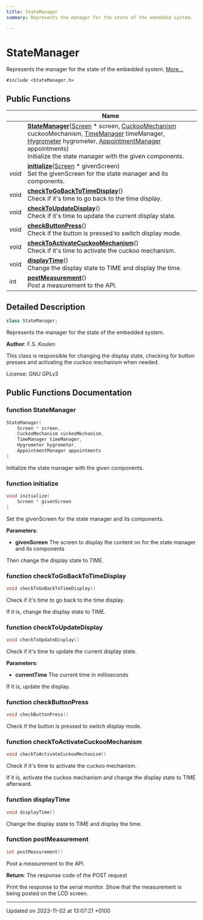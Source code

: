```yaml
---
title: StateManager
summary: Represents the manager for the state of the embedded system. 

---
```


# StateManager



Represents the manager for the state of the embedded system.  [More...](#detailed-description)


`#include <StateManager.h>`

## Public Functions

|                | Name           |
| -------------- | -------------- |
| | **[StateManager](/embedded/class_state_manager/#function-statemanager)**([Screen](/embedded/class_screen/) * screen, [CuckooMechanism](/embedded/class_cuckoo_mechanism/) cuckooMechanism, [TimeManager](/embedded/class_time_manager/) timeManager, [Hygrometer](/embedded/class_hygrometer/) hygrometer, [AppointmentManager](/embedded/class_appointment_manager/) appointments)<br>Initialize the state manager with the given components.  |
| void | **[initialize](/embedded/class_state_manager/#function-initialize)**([Screen](/embedded/class_screen/) * givenScreen)<br>Set the givenScreen for the state manager and its components.  |
| void | **[checkToGoBackToTimeDisplay](/embedded/class_state_manager/#function-checktogobacktotimedisplay)**()<br>Check if it's time to go back to the time display.  |
| void | **[checkToUpdateDisplay](/embedded/class_state_manager/#function-checktoupdatedisplay)**()<br>Check if it's time to update the current display state.  |
| void | **[checkButtonPress](/embedded/class_state_manager/#function-checkbuttonpress)**()<br>Check if the button is pressed to switch display mode.  |
| void | **[checkToActivateCuckooMechanism](/embedded/class_state_manager/#function-checktoactivatecuckoomechanism)**()<br>Check if it's time to activate the cuckoo mechanism.  |
| void | **[displayTime](/embedded/class_state_manager/#function-displaytime)**()<br>Change the display state to TIME and display the time.  |
| int | **[postMeasurement](/embedded/class_state_manager/#function-postmeasurement)**()<br>Post a measurement to the API.  |

## Detailed Description

```cpp
class StateManager;
```

Represents the manager for the state of the embedded system. 

**Author**: F.S. Koulen

This class is responsible for changing the display state, checking for button presses and activating the cuckoo mechanism when needed.


License: GNU GPLv3 

## Public Functions Documentation

### function StateManager

```cpp
StateManager(
    Screen * screen,
    CuckooMechanism cuckooMechanism,
    TimeManager timeManager,
    Hygrometer hygrometer,
    AppointmentManager appointments
)
```

Initialize the state manager with the given components. 

### function initialize

```cpp
void initialize(
    Screen * givenScreen
)
```

Set the givenScreen for the state manager and its components. 

**Parameters**: 

  * **givenScreen** The screen to display the content on for the state manager and its components 


Then change the display state to TIME.


### function checkToGoBackToTimeDisplay

```cpp
void checkToGoBackToTimeDisplay()
```

Check if it's time to go back to the time display. 

If it is, change the display state to TIME. 


### function checkToUpdateDisplay

```cpp
void checkToUpdateDisplay()
```

Check if it's time to update the current display state. 

**Parameters**: 

  * **currentTime** The current time in milliseconds 


If it is, update the display.


### function checkButtonPress

```cpp
void checkButtonPress()
```

Check if the button is pressed to switch display mode. 

### function checkToActivateCuckooMechanism

```cpp
void checkToActivateCuckooMechanism()
```

Check if it's time to activate the cuckoo mechanism. 

If it is, activate the cuckoo mechanism and change the display state to TIME afterward. 


### function displayTime

```cpp
void displayTime()
```

Change the display state to TIME and display the time. 

### function postMeasurement

```cpp
int postMeasurement()
```

Post a measurement to the API. 

**Return**: The response code of the POST request 

Print the response to the serial monitor. Show that the measurement is being posted on the LCD screen.


-------------------------------

Updated on 2023-11-02 at 13:07:21 +0100